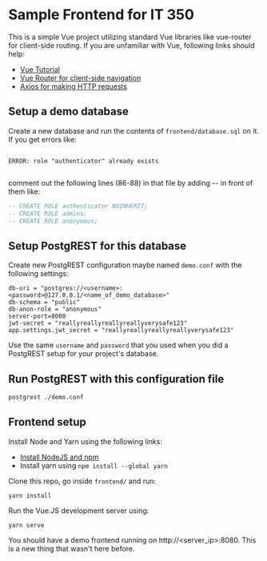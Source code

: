 # Sample Frontend for IT 350

This is a simple Vue project utilizing standard Vue libraries like vue-router for client-side routing. If you are unfamiliar with Vue, following links should help:

- [Vue Tutorial](https://vuejs.org/v2/guide/)
- [Vue Router for client-side navigation](https://router.vuejs.org/guide/#javascript)
- [Axios for making HTTP requests](https://blog.logrocket.com/how-to-make-http-requests-like-a-pro-with-axios/)

## Setup a demo database

Create a new database and run the contents of `frontend/database.sql` on it. If you get errors like:

```

ERROR: role "authenticator" already exists


```

comment out the following lines (86-88) in that file by adding -- in front of them like:

```sql
-- CREATE ROLE authenticator NOINHERIT;
-- CREATE ROLE admins;
-- CREATE ROLE anonymous;
```

## Setup PostgREST for this database

Create new PostgREST configuration maybe named `demo.conf` with the following settings:

```
db-uri = "postgres://<username>:<password>@127.0.0.1/<name_of_demo_database>"
db-schema = "public"
db-anon-role = "anonymous"
server-port=8000
jwt-secret = "reallyreallyreallyreallyverysafe123"
app.settings.jwt_secret = "reallyreallyreallyreallyverysafe123"
```

Use the same `username` and `password` that you used when you did a PostgREST setup for your project's database.

## Run PostgREST with this configuration file

```bash
postgrest ./demo.conf
```

## Frontend setup

Install Node and Yarn using the following links:

- [Install NodeJS and npm](https://docs.npmjs.com/downloading-and-installing-node-js-and-npm#using-a-node-installer-to-install-nodejs-and-npm)
- Install yarn using `npm install --global yarn`

Clone this repo, go inside `frontend/` and run:

```
yarn install
```

Run the Vue.JS development server using:

```
yarn serve
```

You should have a demo frontend running on http://<server_ip>:8080.
This is a new thing that wasn't here before.
